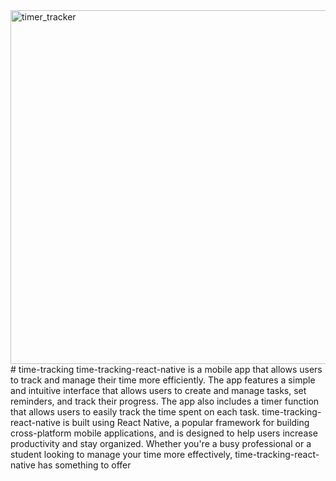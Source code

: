 <img width="566" alt="timer_tracker" src="https://user-images.githubusercontent.com/65178119/206124177-f34856ef-c134-48d1-ab52-11cd6dd227c1.PNG">
# time-tracking
time-tracking-react-native is a mobile app that allows users to track and manage their time more efficiently. The app features a simple and intuitive interface that allows users to create and manage tasks, set reminders, and track their progress. The app also includes a timer function that allows users to easily track the time spent on each task. time-tracking-react-native is built using React Native, a popular framework for building cross-platform mobile applications, and is designed to help users increase productivity and stay organized. Whether you're a busy professional or a student looking to manage your time more effectively, time-tracking-react-native has something to offer

